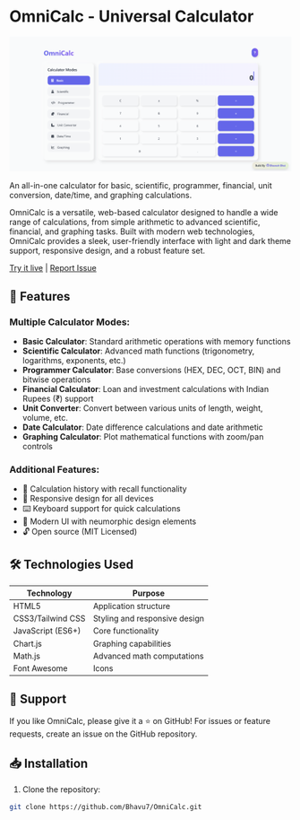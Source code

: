 # OmniCalc - Universal Calculator

![OmniCalc Screenshot](screenshot.png)

An all-in-one calculator for basic, scientific, programmer, financial, unit conversion, date/time, and graphing calculations.

OmniCalc is a versatile, web-based calculator designed to handle a wide range of calculations, from simple arithmetic to advanced scientific, financial, and graphing tasks. Built with modern web technologies, OmniCalc provides a sleek, user-friendly interface with light and dark theme support, responsive design, and a robust feature set.

[Try it live](https://bhavu7.github.io/OmniCalc/) | [Report Issue](https://github.com/Bhavu7/OmniCalc/issues)

## 🚀 Features

### Multiple Calculator Modes:
- **Basic Calculator**: Standard arithmetic operations with memory functions
- **Scientific Calculator**: Advanced math functions (trigonometry, logarithms, exponents, etc.)
- **Programmer Calculator**: Base conversions (HEX, DEC, OCT, BIN) and bitwise operations
- **Financial Calculator**: Loan and investment calculations with Indian Rupees (₹) support
- **Unit Converter**: Convert between various units of length, weight, volume, etc.
- **Date Calculator**: Date difference calculations and date arithmetic
- **Graphing Calculator**: Plot mathematical functions with zoom/pan controls

### Additional Features:
- 📜 Calculation history with recall functionality
- 📱 Responsive design for all devices
- ⌨️ Keyboard support for quick calculations
- 🎨 Modern UI with neumorphic design elements
- 🔓 Open source (MIT Licensed)

## 🛠️ Technologies Used

| Technology | Purpose |
|------------|---------|
| HTML5 | Application structure |
| CSS3/Tailwind CSS | Styling and responsive design |
| JavaScript (ES6+) | Core functionality |
| Chart.js | Graphing capabilities |
| Math.js | Advanced math computations |
| Font Awesome | Icons |

## 🌟 Support

If you like OmniCalc, please give it a ⭐ on GitHub! For issues or feature requests, create an issue on the GitHub repository.

## 📥 Installation

1. Clone the repository:
```bash
git clone https://github.com/Bhavu7/OmniCalc.git
